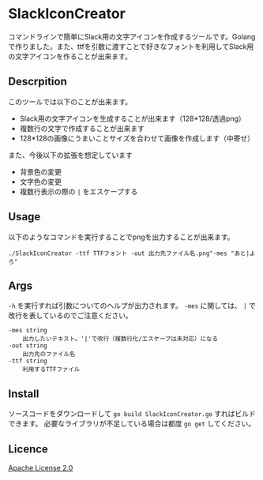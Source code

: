 SlackIconCreator
====

コマンドラインで簡単にSlack用の文字アイコンを作成するツールです。Golangで作りました。また、ttfを引数に渡すことで好きなフォントを利用してSlack用の文字アイコンを作ることが出来ます。

## Descrpition
このツールでは以下のことが出来ます。
- Slack用の文字アイコンを生成することが出来ます（128*128/透過png）
- 複数行の文字で作成することが出来ます
- 128*128の画像にうまいことサイズを合わせて画像を作成します（中寄せ）

また、今後以下の拡張を想定しています
- 背景色の変更
- 文字色の変更
- 複数行表示の際の `|` をエスケープする

## Usage
以下のようなコマンドを実行することでpngを出力することが出来ます。

```
./SlackIconCreator -ttf TTFフォント -out 出力先ファイル名.png"-mes "あと|よろ"
```

## Args
`-h` を実行すれば引数についてのヘルプが出力されます。 `-mes` に関しては、 `|` で改行を表しているのでご注意ください。

```
-mes string
  	出力したいテキスト。'|'で改行（複数行化/エスケープは未対応）になる
-out string
  	出力先のファイル名
-ttf string
  	利用するTTFファイル
```

## Install
ソースコードをダウンロードして `go build SlackIconCreator.go` すればビルドできます。
必要なライブラリが不足している場合は都度 `go get` してください。

## Licence
[Apache License 2.0](https://github.com/watabe/SlackIconCreator/blob/master/LICENSE)

